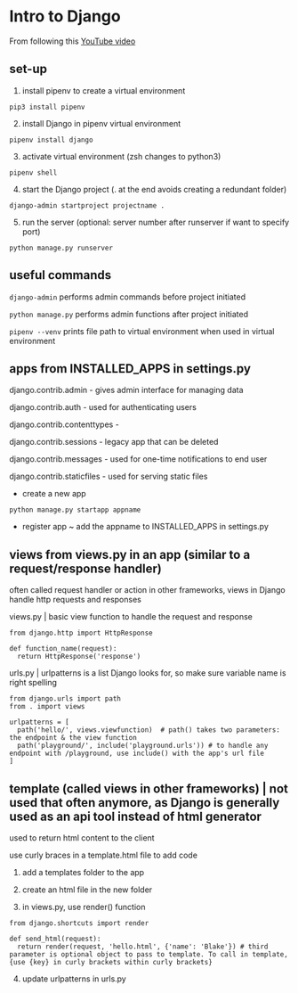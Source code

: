 # Intro to Django

From following this
[YouTube video](https://www.youtube.com/watch?v=rHux0gMZ3Eg&list=WL&index=41&t=627s)

## set-up
1. install pipenv to create a virtual environment
```
pip3 install pipenv
```
2. install Django in pipenv virtual environment
```
pipenv install django
```
3. activate virtual environment (zsh changes to python3)
```
pipenv shell
```
4. start the Django project (. at the end avoids creating a redundant folder)
```
django-admin startproject projectname .
```
5. run the server (optional: server number after runserver if want to specify port)
```
python manage.py runserver
```

## useful commands
``` django-admin ``` performs admin commands before project initiated

``` python manage.py ``` performs admin functions after project initiated

``` pipenv --venv ``` prints file path to virtual environment when used in virtual environment

## apps from INSTALLED_APPS in settings.py

django.contrib.admin - gives admin interface for managing data

django.contrib.auth - used for authenticating users

django.contrib.contenttypes - 

django.contrib.sessions - legacy app that can be deleted

django.contrib.messages - used for one-time notifications to end user

django.contrib.staticfiles - used for serving static files

- create a new app
```
python manage.py startapp appname
```
- register app ~ add the appname to INSTALLED_APPS in settings.py

## views from views.py in an app (similar to a request/response handler)

often called request handler or action in other frameworks, views in Django handle http requests and responses

views.py | basic view function to handle the request and response
```
from django.http import HttpResponse

def function_name(request):
  return HttpResponse('response')
```

urls.py | urlpatterns is a list Django looks for, so make sure variable name is right spelling
```
from django.urls import path
from . import views

urlpatterns = [
  path('hello/', views.viewfunction)  # path() takes two parameters: the endpoint & the view function
  path('playground/', include('playground.urls')) # to handle any endpoint with /playground, use include() with the app's url file
]
```

## template (called views in other frameworks) | not used that often anymore, as Django is generally used as an api tool instead of html generator
used to return html content to the client

use curly braces in a template.html file to add code

1. add a templates folder to the app

2. create an html file in the new folder

3. in views.py, use render() function
```
from django.shortcuts import render

def send_html(request):
  return render(request, 'hello.html', {'name': 'Blake'}) # third parameter is optional object to pass to template. To call in template, {use {key} in curly brackets within curly brackets}
```

4. update urlpatterns in urls.py
